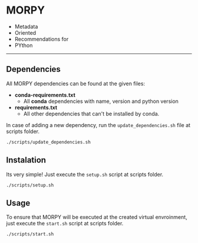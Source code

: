 # MORPY

 - Metadata
 - Oriented
 - Recommendations for
 - PYthon

---

## Dependencies

All MORPY dependencies can be found at the given files:
-  **conda-requirements.txt**
    - All **conda** dependencies with name, version and python version
- **requirements.txt**
    - All other dependencies that can't be installed by conda.

In case of adding a new dependency, run the `update_dependencies.sh` file at scripts folder.

    ./scripts/update_dependencies.sh

## Instalation

Its very simple! Just execute the `setup.sh` script at scripts folder.

    ./scripts/setup.sh

## Usage

To ensure that MORPY will be executed at the created virtual envroinment, just execute the `start.sh` script at scripts folder.

    ./scripts/start.sh